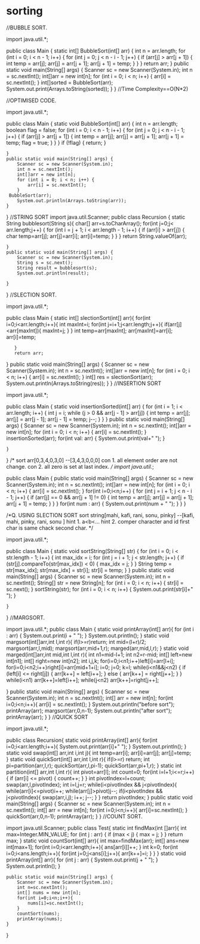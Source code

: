 # sorting
//BUBBLE SORT.

import java.util.*;

public class Main {
    static int[] BubbleSort(int[] arr) {
        int n = arr.length;
        for (int i = 0; i < n - 1; i++) {
            for (int j = 0; j < n - i - 1; j++) {
                if (arr[j] > arr[j + 1]) {
                    int temp = arr[j];
                    arr[j] = arr[j + 1];
                    arr[j + 1] = temp;
                }
            }
        }
        return arr;
    }
    public static void main(String[] args) {
        Scanner sc = new Scanner(System.in);
        int n = sc.nextInt();
        int[]arr = new int[n];
        for (int i = 0; i < n; i++) {
            arr[i] = sc.nextInt();
        }
   int[]sorted = BubbleSort(arr);
        System.out.print(Arrays.toString(sorted));
    }
}
//Time Complexity==O(N*2)


//OPTIMISED CODE.

import java.util.*;

public class Main {
    static void BubbleSort(int[] arr) {
        int n = arr.length;
        boolean flag = false;
        for (int i = 0; i < n - 1; i++) {
            for (int j = 0; j < n - i - 1; j++) {
                if (arr[j] > arr[j + 1]) {
                    int temp = arr[j];
                    arr[j] = arr[j + 1];
                    arr[j + 1] = temp;
                    flag = true;
                }
            }
        }
        if (!flag) {
            return;
        }


    }
    public static void main(String[] args) {
        Scanner sc = new Scanner(System.in);
        int n = sc.nextInt();
        int[]arr = new int[n];
        for (int i = 0; i < n; i++) {
            arr[i] = sc.nextInt();
        }
     BubbleSort(arr);
        System.out.println(Arrays.toString(arr));
    }
}
//STRING SORT 
import java.util.Scanner;
public class Recursion {
    static String bubblesort(String s){
        char[] arr=s.toCharArray();
        for(int j=0;j< arr.length;j++) {
            for (int i = j + 1; i < arr.length - 1; i++) {
               if (arr[i] > arr[j]) {
                   char temp=arr[j];
                   arr[j]=arr[i];
                   arr[i]=temp;
               }
                }
            }
        return String.valueOf(arr);

    }
    public static void main(String[] args) {
        Scanner sc = new Scanner(System.in);
        String s = sc.next();
        String result = bubblesort(s);
        System.out.println(result);

    }
}
//SLECTION SORT.

import java.util.*;

public class Main {
   static int[] slectionSort(int[] arr){
       for(int i=0;i<arr.length;i++){
           int maxInt=i;
           for(int j=i+1;j<arr.length;j++){
               if(arr[j]<arr[maxInt]){
                   maxInt=j;
               }
           }
           int temp=arr[maxInt];
           arr[maxInt]=arr[i];
           arr[i]=temp;

       }
       return arr;
   }
    public static void main(String[] args) {
        Scanner sc = new Scanner(System.in);
        int n = sc.nextInt();
        int[]arr = new int[n];
        for (int i = 0; i < n; i++) {
            arr[i] = sc.nextInt();
        }
        int[] res = slectionSort(arr);
       System.out.println(Arrays.toString(res));
    }
}
//INSERTION SORT

import java.util.*;

public class Main {
   static void insertionSorted(int[] arr) {
       for (int i = 1; i < arr.length; i++) {
           int j = i;
           while (j > 0 && arr[j - 1] > arr[j]) {
               int temp = arr[j];
               arr[j] = arr[j - 1];
               arr[j - 1] = temp;
               j--;
           }
       }
   }
    public static void main(String[] args) {
        Scanner sc = new Scanner(System.in);
        int n = sc.nextInt();
        int[]arr = new int[n];
        for (int i = 0; i < n; i++) {
            arr[i] = sc.nextInt();
        }
        insertionSorted(arr);
        for(int val: arr) {
            System.out.print(val+" ");
        }

    }
}
/* sort arr[0,3,4,0,3,0] --[3,4,3,0,0,0] 
con 1. all element order are not change. 
con 2. all zero is set at last index.
 */
 import java.util.*;
 
public class Main {
    public static void main(String[] args) {
        Scanner sc = new Scanner(System.in);
        int n = sc.nextInt();
        int[]arr = new int[n];
        for (int i = 0; i < n; i++) {
            arr[i] = sc.nextInt();
        }
        for(int i=0;i<n;i++) {
            for (int j = i + 1; j < n - i - 1; j++) {
                if (arr[j] == 0 && arr[j + 1] != 0) {
                    int temp = arr[j];
                    arr[j] = arr[j + 1];
                    arr[j + 1] = temp;
                }
            }
        }
            for(int num : arr) {
                System.out.print(num + " ");
        }
    }
}



/*Q. USING SLECTION SORT
 sort string[mahi, kafi, rani, sonu, pinky] --[kafi, mahi, pinky, rani, sonu ]
hint 1. a<b<...
hint 2. comper character and id first char is same chack second char.
 */

 import java.util.*;
 
public class Main {
    static void sortString(String[] str) {
        for (int i = 0; i < str.length - 1; i++) {
            int max_idx = i;
            for (int j = i + 1; j < str.length; j++) {
                if (str[j].compareTo(str[max_idx]) < 0) {
                    max_idx = j;
                }
            }
            String temp = str[max_idx];
            str[max_idx] = str[i];
            str[i] = temp;
        }
    }
    public static void main(String[] args) {
        Scanner sc = new Scanner(System.in);
        int n = sc.nextInt();
        String[] str = new String[n];
        for (int i = 0; i < n; i++) {
            str[i] = sc.next();
        }
        sortString(str);
        for (int i = 0; i < n; i++) {
            System.out.print(str[i]+" ");
        }

    }
}
//MARGSORT.

import java.util.*;
public class Main {
    static void printArray(int[] arr){
        for (int i : arr) {
            System.out.print(i + " ");
        }
        System.out.println();
    }
  static void margsort(int[]arr,int l,int r){
        if(l>=r)return;
      int mid=(l+r)/2;
      margsort(arr,l,mid);
      margsort(arr,mid+1,r);
      marged(arr,mid,l,r);
  }
  static void marged(int[]arr,int mid,int l,int r){
      int n1=mid-l+1;
      int n2=r-mid;
      int[] left=new int[n1];
      int[] right=new int[n2];
      int i,j,k;
      for(i=0;i<n1;i++)left[i]=arr[l+i];
      for(i=0;i<n2;i++)right[i]=arr[mid+1+i];
      i=0;
      j=0;
      k=l;
      while(i<n1&&j<n2) {
          if (left[i] <= right[j]) {
              arr[k++] = left[i++];
          } else {
              arr[k++] = right[j++];
          }
      }
          while(i<n1)
              arr[k++]=left[i++];
          while(j<n2)
              arr[k++]=right[j++];

  }
    public static void main(String[] args) {
        Scanner sc = new Scanner(System.in);
        int n = sc.nextInt();
        int[] arr = new int[n];
        for(int i=0;i<n;i++){
           arr[i] = sc.nextInt();
        }
        System.out.println("before sort");
        printArray(arr);
        margsort(arr,0,n-1);
        System.out.println("after sort");
        printArray(arr);
    }
}
//QUICK SORT


import java.util.*;

public class Recursion{
  static void printArray(int[] arr){
      for(int i=0;i<arr.length;i++){
          System.out.print(arr[i]+" ");
      }
      System.out.println();
  }
  static void swap(int[] arr,int i,int j){
    int temp=arr[i];
    arr[i]=arr[j];
    arr[j]=temp;
  }
  static void quickSort(int[] arr,int l,int r){
    if(l>=r) return;
    int pi=partition(arr,l,r);
    quickSort(arr,l,pi-1);
    quickSort(arr,pi+1,r);
  }
  static int partition(int[] arr,int l,int r){
      int pivot=arr[l];
      int count=0;
      for(int i=l+1;i<=r;i++) {
          if (arr[i] <= pivot) {
              count++;
          }
      }
          int pivotIndex=l+count;
     swap(arr,l,pivotIndex);
     int i=l,j=r;
     while(i<pivotIndex && j<pivotIndex){
         while(arr[i]<=pivot)i++;
         while(arr[j]>pivot)j--;
         if(i<pivotIndex && j<pivotIndex){
             swap(arr,i,j);
             i++;
             j--;
         }
     }
     return pivotIndex;
  }
    public static void main(String[] args) {
           Scanner sc = new Scanner(System.in);
         int n = sc.nextInt();
        int[] arr = new int[n];
        for(int i=0;i<n;i++){
            arr[i]=sc.nextInt();
        }
        quickSort(arr,0,n-1);
        printArray(arr);
    }
    }
//COUNT SORT.


import java.util.Scanner;
public class Test{
    static int findMax(int []arr){
        int max=Integer.MIN_VALUE;
        for (int j : arr) {
            if (max < j) {
                max = j;
            }
        }
        return max;
    }
   static void countSort(int[] arr){
      int max=findMax(arr);
      int[] ans=new int[max+1];
      for(int i=0;i<arr.length;i++){
          ans[arr[i]]++;
      }
      int k=0;
      for(int i=0;i<ans.length;i++){
          for(int j=0;j<ans[i];j++){
              arr[k++]=i;
          }
      }
   }
   static void printArray(int[] arr){
       for (int j : arr) {
           System.out.print(j + " ");
       }
       System.out.println();
   }


    public static void main(String[] args) {
        Scanner sc = new Scanner(System.in);
        int n=sc.nextInt();
        int[] nums = new int[n];
        for(int i=0;i<n;i++){
            nums[i]=sc.nextInt();
        }
        countSort(nums);
        printArray(nums);
    }
}
